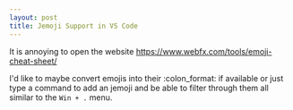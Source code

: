 ```yaml
---
layout: post
title: Jemoji Support in VS Code
---
```


It is annoying to open the website <https://www.webfx.com/tools/emoji-cheat-sheet/>

I'd like to maybe convert emojis into their :colon_format: if available or just type a command to add an jemoji and be able to filter through them all similar to the `Win + .` menu.
